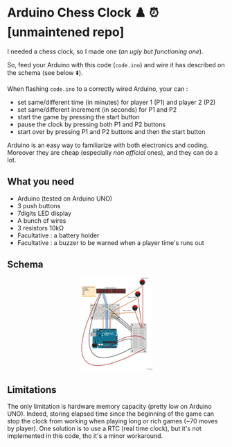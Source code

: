 # Arduino Chess Clock ♟️ ⏰ [unmaintened repo]

I needed a chess clock, so I made one (_an ugly but functioning one_).

So, feed your Arduino with this code (`code.ino`) and wire it has described on the schema (see below ⬇️).

When flashing `code.ino` to a correctly wired Arduino, your can :

* set same/different time (in minutes) for player 1 (P1) and player 2 (P2)
* set same/different increment (in seconds) for P1 and P2
* start the game by pressing the start button
* pause the clock by pressing both P1 and P2 buttons
* start over by pressing P1 and P2 buttons and then the start button

Arduino is an easy way to familiarize with both electronics and coding.
Moreover they are cheap (especially _non official_ ones), and they can do a lot.

## What you need

* Arduino (tested on Arduino UNO)
* 3 push buttons
* 7digits LED display
* A bunch of wires
* 3 resistors 10kΩ
* Facultative : a battery holder
* Facultative : a buzzer to be warned when a player time's runs out

## Schema

<p align="center">
<img src="https://raw.githubusercontent.com/dougy147/arduino_chess_clock/master/schema/schema.jpg" width="33%" />
</p>


## Limitations

The only limitation is hardware memory capacity (pretty low on Arduino UNO). Indeed, storing elapsed time since the beginning of the game can stop the clock from working when playing long or rich games (~70 moves by player).
One solution is to use a RTC (real time clock), but it's not implemented in this code, tho it's a minor workaround.

